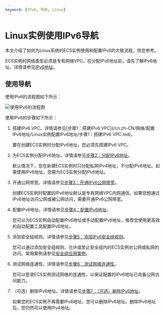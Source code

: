 ```yaml
---
keyword: [IPv6, 导航, Linux]
---
```


# Linux实例使用IPv6导航

本文介绍了如何为Linux系统的ECS实例使用和配置IPv6的大致流程，供您参考。

ECS实例的网络类型必须是专有网络VPC。在分配IPv6地址前，请先了解IPv6地址。详情请参见[IPv6地址](/cn.zh-CN/网络/实例IP地址介绍/IPv6地址.md)。

## 使用导航

使用IPv6的流程图如下所示：

![使用IPv6的流程图](https://static-aliyun-doc.oss-cn-hangzhou.aliyuncs.com/assets/img/zh-CN/7671333061/p35066.png)

使用IPv6的步骤如下所示：

1.  搭建IPv6 VPC。详情请参见[步骤1：搭建IPv6 VPC](/cn.zh-CN/网络/配置IPv6地址/Linux实例配置IPv6地址/步骤1：搭建IPv6 VPC.md)。

    要在创建ECS实例时分配IPv6地址，您必须先搭建IPv6 VPC。

2.  为ECS实例分配IPv6地址。详情请参见[步骤2：分配IPv6地址](/cn.zh-CN/网络/配置IPv6地址/Linux实例配置IPv6地址/步骤2：分配IPv6地址.md)。

    默认情况下，您在新建ECS实例时只分配私网IPv4地址，不分配IPv6地址。如需使用IPv6地址，您需为ECS实例分配IPv6地址。

3.  开通公网带宽。详情请参见[步骤3：开通IPv6公网带宽](/cn.zh-CN/网络/配置IPv6地址/Linux实例配置IPv6地址/步骤3：开通IPv6公网带宽.md)。

    创建ECS实例时配置的IPv6地址默认是专有网络VPC内网通信。如果您想通过IPv6地址访问公网或被公网访问，需要开通IPv6公网带宽。

4.  配置IPv6地址。详情请参见[步骤4：配置IPv6地址](/cn.zh-CN/网络/配置IPv6地址/Linux实例配置IPv6地址/步骤4：配置IPv6地址.md)。

    您可以为ECS实例自动配置IPv6地址或手动配置IPv6地址，推荐您使用更高效的自动配置工具配置IPv6地址。

5.  添加安全组规则。详情请参见[步骤5：添加IPv6安全组规则](/cn.zh-CN/网络/配置IPv6地址/Linux实例配置IPv6地址/步骤5：添加IPv6安全组规则.md)。

    您可以通过添加安全组规则，允许或禁止安全组内的ECS实例对公网或私网的访问。常用案例请参见[安全组应用案例](/cn.zh-CN/安全/安全组/安全组应用案例.md)。

6.  测试网络连通性。详情请参见[步骤6：测试网络连通性](/cn.zh-CN/网络/配置IPv6地址/Windows实例配置IPv6地址/步骤6：测试网络连通性.md)。

    您可以登录ECS实例测试网络的连通性，以保证配置的IPv6地址已具备公网访问能力。

7.  （可选）删除IPv6地址。详情请参见[步骤7：（可选）删除IPv6地址](/cn.zh-CN/网络/配置IPv6地址/Linux实例配置IPv6地址/步骤6：（可选）删除IPv6地址.md)。

    如果您的ECS实例不再需要IPv6地址，您可以删除IPv6地址。删除IPv6地址后，您仍然可以使用IPv4地址。


